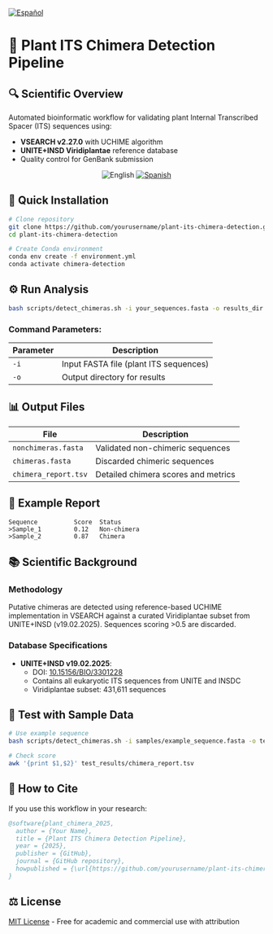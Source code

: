 [![Español](https://img.shields.io/badge/LEER_EN_ESPAÑOL-red?style=for-the-badge)](README_ES.md)

# 🌿 Plant ITS Chimera Detection Pipeline  

## 🔍 Scientific Overview  
Automated bioinformatic workflow for validating plant Internal Transcribed Spacer (ITS) sequences using:  
- **VSEARCH v2.27.0** with UCHIME algorithm  
- **UNITE+INSD Viridiplantae** reference database  
- Quality control for GenBank submission  

<p align="center">
  <img src="https://img.shields.io/badge/Language-English-blue" alt="English">
  <a href="README_ES.md">
    <img src="https://img.shields.io/badge/Ver_en_Español-red" alt="Spanish">
  </a>
</p>

## 🚀 Quick Installation  
```bash
# Clone repository
git clone https://github.com/yourusername/plant-its-chimera-detection.git
cd plant-its-chimera-detection

# Create Conda environment
conda env create -f environment.yml
conda activate chimera-detection
```

## ⚙️ Run Analysis  
```bash
bash scripts/detect_chimeras.sh -i your_sequences.fasta -o results_dir
```

### Command Parameters:  
| Parameter | Description |  
|-----------|-------------|  
| `-i` | Input FASTA file (plant ITS sequences) |  
| `-o` | Output directory for results |  

## 📊 Output Files  
| File | Description |  
|------|-------------|  
| `nonchimeras.fasta` | Validated non-chimeric sequences |  
| `chimeras.fasta` | Discarded chimeric sequences |  
| `chimera_report.tsv` | Detailed chimera scores and metrics |  

## 🔬 Example Report  
```tsv
Sequence          Score  Status  
>Sample_1         0.12   Non-chimera  
>Sample_2         0.87   Chimera  
```

## 📚 Scientific Background  
### Methodology  
Putative chimeras are detected using reference-based UCHIME implementation in VSEARCH against a curated Viridiplantae subset from UNITE+INSD (v19.02.2025). Sequences scoring >0.5 are discarded.  

### Database Specifications  
- **UNITE+INSD v19.02.2025**:  
  - DOI: [10.15156/BIO/3301228](https://doi.org/10.15156/BIO/3301228)  
  - Contains all eukaryotic ITS sequences from UNITE and INSDC  
  - Viridiplantae subset: 431,611 sequences  

## 🧪 Test with Sample Data  
```bash
# Use example sequence
bash scripts/detect_chimeras.sh -i samples/example_sequence.fasta -o test_results

# Check score
awk '{print $1,$2}' test_results/chimera_report.tsv
```

## 📜 How to Cite  
If you use this workflow in your research:  
```bibtex
@software{plant_chimera_2025,
  author = {Your Name},
  title = {Plant ITS Chimera Detection Pipeline},
  year = {2025},
  publisher = {GitHub},
  journal = {GitHub repository},
  howpublished = {\url{https://github.com/yourusername/plant-its-chimera-detection}}
}
```

## ⚖️ License  
[MIT License](LICENSE) - Free for academic and commercial use with attribution
